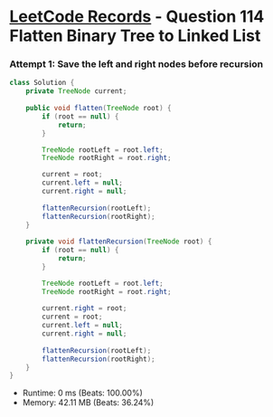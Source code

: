 # [LeetCode Records](../../README.md) - Question 114 Flatten Binary Tree to Linked List

### Attempt 1: Save the left and right nodes before recursion
```java
class Solution {
    private TreeNode current;
    
    public void flatten(TreeNode root) {
        if (root == null) {
            return;
        }

        TreeNode rootLeft = root.left;
        TreeNode rootRight = root.right;

        current = root;
        current.left = null;
        current.right = null;
        
        flattenRecursion(rootLeft);
        flattenRecursion(rootRight);
    }
    
    private void flattenRecursion(TreeNode root) {
        if (root == null) {
            return;
        }

        TreeNode rootLeft = root.left;
        TreeNode rootRight = root.right;
        
        current.right = root;
        current = root;
        current.left = null;
        current.right = null;
        
        flattenRecursion(rootLeft);
        flattenRecursion(rootRight);
    }
}
```
- Runtime: 0 ms (Beats: 100.00%)
- Memory: 42.11 MB (Beats: 36.24%)

<br>
